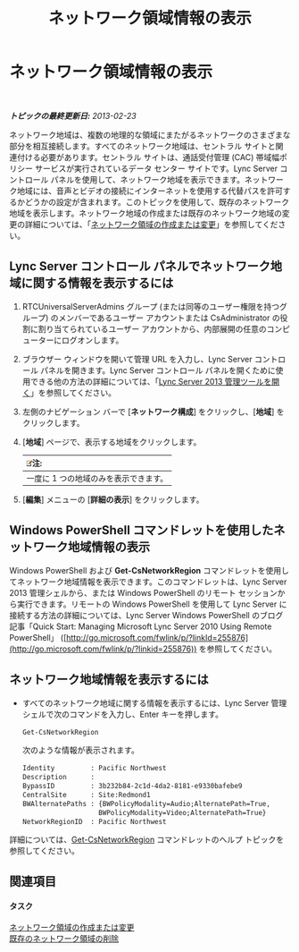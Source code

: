 ﻿---
title: ネットワーク領域情報の表示
TOCTitle: ネットワーク領域情報の表示
ms:assetid: 665740d0-a3ed-460f-8337-5ed945f90589
ms:mtpsurl: https://technet.microsoft.com/ja-jp/library/JJ688076(v=OCS.15)
ms:contentKeyID: 49886980
ms.date: 05/19/2016
mtps_version: v=OCS.15
ms.translationtype: HT
---

# ネットワーク領域情報の表示

 

_**トピックの最終更新日:** 2013-02-23_

ネットワーク地域は、複数の地理的な領域にまたがるネットワークのさまざまな部分を相互接続します。すべてのネットワーク地域は、セントラル サイトと関連付ける必要があります。セントラル サイトは、通話受付管理 (CAC) 帯域幅ポリシー サービスが実行されているデータ センター サイトです。Lync Server コントロール パネルを使用して、ネットワーク地域を表示できます。ネットワーク地域には、音声とビデオの接続にインターネットを使用する代替パスを許可するかどうかの設定が含まれます。このトピックを使用して、既存のネットワーク地域を表示します。ネットワーク地域の作成または既存のネットワーク地域の変更の詳細については、「[ネットワーク領域の作成または変更](lync-server-2013-creating-or-modifying-network-regions.md)」を参照してください。

## Lync Server コントロール パネルでネットワーク地域に関する情報を表示するには

1.  RTCUniversalServerAdmins グループ (または同等のユーザー権限を持つグループ) のメンバーであるユーザー アカウントまたは CsAdministrator の役割に割り当てられているユーザー アカウントから、内部展開の任意のコンピューターにログオンします。

2.  ブラウザー ウィンドウを開いて管理 URL を入力し、Lync Server コントロール パネルを開きます。Lync Server コントロール パネルを開くために使用できる他の方法の詳細については、「[Lync Server 2013 管理ツールを開く](lync-server-2013-open-lync-server-administrative-tools.md)」を参照してください。

3.  左側のナビゲーション バーで \[**ネットワーク構成**\] をクリックし、\[**地域**\] をクリックします。

4.  \[**地域**\] ページで、表示する地域をクリックします。
    
    <table>
    <thead>
    <tr class="header">
    <th><img src="images/Gg412781.note(OCS.15).gif" title="note" alt="note" />注:</th>
    </tr>
    </thead>
    <tbody>
    <tr class="odd">
    <td>一度に 1 つの地域のみを表示できます。</td>
    </tr>
    </tbody>
    </table>


5.  \[**編集**\] メニューの \[**詳細の表示**\] をクリックします。

## Windows PowerShell コマンドレットを使用したネットワーク地域情報の表示

Windows PowerShell および **Get-CsNetworkRegion** コマンドレットを使用してネットワーク地域情報を表示できます。このコマンドレットは、Lync Server 2013 管理シェルから、または Windows PowerShell のリモート セッションから実行できます。リモートの Windows PowerShell を使用して Lync Server に接続する方法の詳細については、Lync Server Windows PowerShell のブログ記事「Quick Start: Managing Microsoft Lync Server 2010 Using Remote PowerShell」 ([http://go.microsoft.com/fwlink/p/?linkId=255876](http://go.microsoft.com/fwlink/p/?linkid=255876)) を参照してください。

## ネットワーク地域情報を表示するには

  - すべてのネットワーク地域に関する情報を表示するには、Lync Server 管理シェルで次のコマンドを入力し、Enter キーを押します。
    
        Get-CsNetworkRegion
    
    次のような情報が表示されます。
    
        Identity         : Pacific Northwest
        Description      :
        BypassID         : 3b232b84-2c1d-4da2-8181-e9330bafebe9
        CentralSite      : Site:Redmond1
        BWAlternatePaths : {BWPolicyModality=Audio;AlternatePath=True, 
                           BWPolicyModality=Video;AlternatePath=True}
        NetworkRegionID  : Pacific Northwest

詳細については、[Get-CsNetworkRegion](get-csnetworkregion.md) コマンドレットのヘルプ トピックを参照してください。

## 関連項目

#### タスク

[ネットワーク領域の作成または変更](lync-server-2013-creating-or-modifying-network-regions.md)  
[既存のネットワーク領域の削除](lync-server-2013-deleting-existing-network-regions.md)

